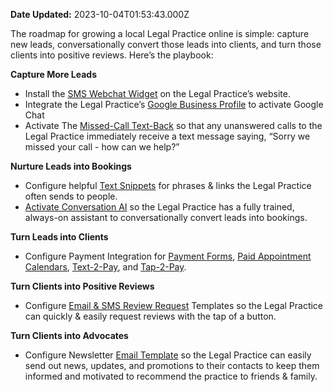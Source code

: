 **Date Updated:** 2023-10-04T01:53:43.000Z

The roadmap for growing a local Legal Practice online is simple: capture new leads, conversationally convert those leads into clients, and turn those clients into positive reviews. Here’s the playbook:

  
**Capture More Leads**

  
* Install the [SMS Webchat Widget](https://help.gohighlevel.com/support/solutions/articles/48000984860-highlevel-chat-widget-how-to-add-it-to-your-pages-in-minutes) on the Legal Practice’s website.
* Integrate the Legal Practice’s [Google Business Profile](https://help.gohighlevel.com/support/solutions/articles/48001222899-how-to-integrate-your-gmb-into-the-crm) to activate Google Chat
* Activate The [Missed-Call Text-Back](https://help.gohighlevel.com/support/solutions/articles/48001239140-where-and-how-to-configure-the-missed-call-text-back-feature) so that any unanswered calls to the Legal Practice immediately receive a text message saying, “Sorry we missed your call - how can we help?”

  
**Nurture Leads into Bookings**

  
* Configure helpful [Text Snippets](https://help.gohighlevel.com/support/solutions/articles/155000000890-message-templates-snippets-) for phrases & links the Legal Practice often sends to people.
* [Activate Conversation AI](https://help.gohighlevel.com/support/solutions/articles/155000000210-how-to-use-conversation-ai-in-your-appointment-bookings-) so the Legal Practice has a fully trained, always-on assistant to conversationally convert leads into bookings.

  
**Turn Leads into Clients**

  
* Configure Payment Integration for [Payment Forms](https://help.gohighlevel.com/support/solutions/articles/155000000559-selling-products-on-order-forms-with-available-payment-providers-faqs), [Paid Appointment Calendars](https://help.gohighlevel.com/support/solutions/articles/155000000875-calendar-payments), [Text-2-Pay](https://help.gohighlevel.com/support/solutions/articles/48001202185-text-to-pay-links), and [Tap-2-Pay](https://help.gohighlevel.com/support/solutions/articles/155000000950-tap-to-pay).

  
**Turn Clients into Positive Reviews**

  
* Configure [Email & SMS Review Request](https://help.gohighlevel.com/a/solutions/articles/48001222668?portalId=48000045315) Templates so the Legal Practice can quickly & easily request reviews with the tap of a button.

  
**Turn Clients into Advocates**

  
* Configure Newsletter [Email Template](https://help.gohighlevel.com/support/solutions/articles/48001215255-email-templates-vs-email-campaigns) so the Legal Practice can easily send out news, updates, and promotions to their contacts to keep them informed and motivated to recommend the practice to friends & family.
